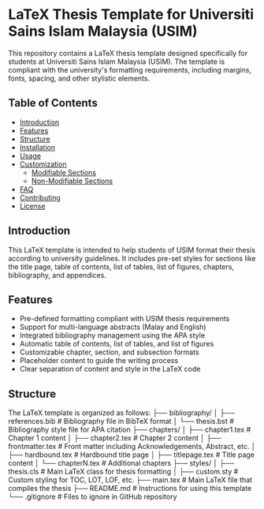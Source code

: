 # LaTeX Thesis Template for Universiti Sains Islam Malaysia (USIM)

This repository contains a LaTeX thesis template designed specifically for students at Universiti Sains Islam Malaysia (USIM). The template is compliant with the university's formatting requirements, including margins, fonts, spacing, and other stylistic elements.

## Table of Contents
- [Introduction](#introduction)
- [Features](#features)
- [Structure](#structure)
- [Installation](#installation)
- [Usage](#usage)
- [Customization](#customization)
  - [Modifiable Sections](#modifiable-sections)
  - [Non-Modifiable Sections](#non-modifiable-sections)
- [FAQ](#faq)
- [Contributing](#contributing)
- [License](#license)

## Introduction

This LaTeX template is intended to help students of USIM format their thesis according to university guidelines. It includes pre-set styles for sections like the title page, table of contents, list of tables, list of figures, chapters, bibliography, and appendices.

## Features

- Pre-defined formatting compliant with USIM thesis requirements
- Support for multi-language abstracts (Malay and English)
- Integrated bibliography management using the APA style
- Automatic table of contents, list of tables, and list of figures
- Customizable chapter, section, and subsection formats
- Placeholder content to guide the writing process
- Clear separation of content and style in the LaTeX code

## Structure

The LaTeX template is organized as follows:
├── bibliography/ │ ├── references.bib # Bibliography file in BibTeX format │ └── thesis.bst # Bibliography style file for APA citation ├── chapters/ │ ├── chapter1.tex # Chapter 1 content │ ├── chapter2.tex # Chapter 2 content │ ├── frontmatter.tex # Front matter including Acknowledgements, Abstract, etc. │ ├── hardbound.tex # Hardbound title page │ ├── titlepage.tex # Title page content │ └── chapterN.tex # Additional chapters ├── styles/ │ ├── thesis.cls # Main LaTeX class for thesis formatting │ ├── custom.sty # Custom styling for TOC, LOT, LOF, etc. ├── main.tex # Main LaTeX file that compiles the thesis ├── README.md # Instructions for using this template └── .gitignore # Files to ignore in GitHub repository
